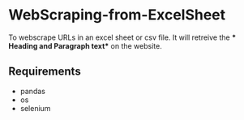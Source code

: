 # WebScraping-from-ExcelSheet
 
To webscrape URLs in an excel sheet or csv file. It will retreive the __* Heading and Paragraph text*__ on the website.

## Requirements
- pandas
- os
- selenium
